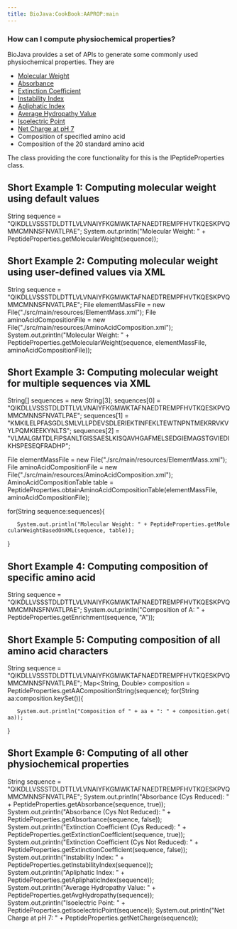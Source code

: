 ```yaml
---
title: BioJava:CookBook:AAPROP:main
---
```


### How can I compute physiochemical properties?

BioJava provides a set of APIs to generate some commonly used
physiochemical properties. They are

-   [Molecular
    Weight](http://biojava.org/wiki/BioJava:CookBook:AAPROP:molecularweight)
-   [Absorbance](http://biojava.org/wiki/BioJava:CookBook:AAPROP:absorbanceandextinctioncoefficient)
-   [Extinction
    Coefficient](http://biojava.org/wiki/BioJava:CookBook:AAPROP:absorbanceandextinctioncoefficient)
-   [Instability
    Index](http://biojava.org/wiki/BioJava:CookBook:AAPROP:instabilityindex)
-   [Apliphatic
    Index](http://biojava.org/wiki/BioJava:CookBook:AAPROP:apliphaticindex)
-   [Average Hydropathy
    Value](http://biojava.org/wiki/BioJava:CookBook:AAPROP:averagehydropathyvalue)
-   [Isoelectric
    Point](http://biojava.org/wiki/BioJava:CookBook:AAPROP:isoelectricpoint)
-   [Net Charge at pH
    7](http://biojava.org/wiki/BioJava:CookBook:AAPROP:netcharge)
-   Composition of specified amino acid
-   Composition of the 20 standard amino acid

The class providing the core functionality for this is the
IPeptideProperties class.

Short Example 1: Computing molecular weight using default values
----------------------------------------------------------------

<java> String sequence =
"QIKDLLVSSSTDLDTTLVLVNAIYFKGMWKTAFNAEDTREMPFHVTKQESKPVQMMCMNNSFNVATLPAE";
System.out.println("Molecular Weight: " +
PeptideProperties.getMolecularWeight(sequence)); </java>

Short Example 2: Computing molecular weight using user-defined values via XML
-----------------------------------------------------------------------------

<java> String sequence =
"QIKDLLVSSSTDLDTTLVLVNAIYFKGMWKTAFNAEDTREMPFHVTKQESKPVQMMCMNNSFNVATLPAE";
File elementMassFile = new File("./src/main/resources/ElementMass.xml");
File aminoAcidCompositionFile = new
File("./src/main/resources/AminoAcidComposition.xml");
System.out.println("Molecular Weight: " +
PeptideProperties.getMolecularWeight(sequence, elementMassFile,
aminoAcidCompositionFile)); </java>

Short Example 3: Computing molecular weight for multiple sequences via XML
--------------------------------------------------------------------------

<java> String[] sequences = new String[3]; sequences[0] =
"QIKDLLVSSSTDLDTTLVLVNAIYFKGMWKTAFNAEDTREMPFHVTKQESKPVQMMCMNNSFNVATLPAE";
sequences[1] =
"KMKILELPFASGDLSMLVLLPDEVSDLERIEKTINFEKLTEWTNPNTMEKRRVKVYLPQMKIEEKYNLTS";
sequences[2] =
"VLMALGMTDLFIPSANLTGISSAESLKISQAVHGAFMELSEDGIEMAGSTGVIEDIKHSPESEQFRADHP";

File elementMassFile = new File("./src/main/resources/ElementMass.xml");
File aminoAcidCompositionFile = new
File("./src/main/resources/AminoAcidComposition.xml");
AminoAcidCompositionTable table =
PeptideProperties.obtainAminoAcidCompositionTable(elementMassFile,
aminoAcidCompositionFile);

for(String sequence:sequences){

`   System.out.println("Molecular Weight: " + PeptideProperties.getMolecularWeightBasedOnXML(sequence, table));`

} </java>

Short Example 4: Computing composition of specific amino acid
-------------------------------------------------------------

<java> String sequence =
"QIKDLLVSSSTDLDTTLVLVNAIYFKGMWKTAFNAEDTREMPFHVTKQESKPVQMMCMNNSFNVATLPAE";
System.out.println("Composition of A: " +
PeptideProperties.getEnrichment(sequence, "A")); </java>

Short Example 5: Computing composition of all amino acid characters
-------------------------------------------------------------------

<java> String sequence =
"QIKDLLVSSSTDLDTTLVLVNAIYFKGMWKTAFNAEDTREMPFHVTKQESKPVQMMCMNNSFNVATLPAE";
Map<String, Double> composition =
PeptideProperties.getAACompositionString(sequence); for(String
aa:composition.keySet()){

`   System.out.println("Composition of " + aa + ": " + composition.get(aa));`

} </java>

Short Example 6: Computing of all other physiochemical properties
-----------------------------------------------------------------

<java> String sequence =
"QIKDLLVSSSTDLDTTLVLVNAIYFKGMWKTAFNAEDTREMPFHVTKQESKPVQMMCMNNSFNVATLPAE";
System.out.println("Absorbance (Cys Reduced): " +
PeptideProperties.getAbsorbance(sequence, true));
System.out.println("Absorbance (Cys Not Reduced): " +
PeptideProperties.getAbsorbance(sequence, false));
System.out.println("Extinction Coefficient (Cys Reduced): " +
PeptideProperties.getExtinctionCoefficient(sequence, true));
System.out.println("Extinction Coefficient (Cys Not Reduced): " +
PeptideProperties.getExtinctionCoefficient(sequence, false));
System.out.println("Instability Index: " +
PeptideProperties.getInstabilityIndex(sequence));
System.out.println("Apliphatic Index: " +
PeptideProperties.getApliphaticIndex(sequence));
System.out.println("Average Hydropathy Value: " +
PeptideProperties.getAvgHydropathy(sequence));
System.out.println("Isoelectric Point: " +
PeptideProperties.getIsoelectricPoint(sequence));
System.out.println("Net Charge at pH 7: " +
PeptideProperties.getNetCharge(sequence)); </java>
